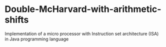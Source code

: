 # Double-McHarvard-with-arithmetic-shifts
Implementation of a micro processor with Instruction set architecture (ISA) in Java programming language
